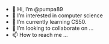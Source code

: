 - 👋 Hi, I’m @pumpa89
- 👀 I’m interested in computer science
- 🌱 I’m currently learning CS50.
- 💞️ I’m looking to collaborate on ...
- 📫 How to reach me ...

<!---
pumpa89/pumpa89 is a ✨ special ✨ repository because its `README.md` (this file) appears on your GitHub profile.
You can click the Preview link to take a look at your changes.
--->
